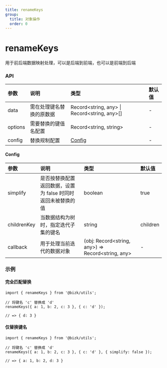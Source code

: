 ```yaml
---
title: renameKeys
group:
  title: 对象操作
  order: 0
---
```


# renameKeys

用于前后端数据映射处理，可以是后端到前端，也可以是前端到后端

### API

| 参数    | 说明                     | 类型                                         | 默认值 |
| :------ | :----------------------- | :------------------------------------------- | :----- |
| data    | 需在处理键名替换的原数据 | Record<string, any> \| Record<string, any>[] | -      |
| options | 需要替换的键值名配置     | Record<string, string>                       | -      |
| config  | 替换规制配置             | [Config](#onfig)                             | -      |

#### Config

| 参数        | 说明                                                        | 类型                                              | 默认值   |
| :---------- | :---------------------------------------------------------- | :------------------------------------------------ | :------- |
| simplify    | 是否按替换配置返回数据，设置为 false 时同时返回未被替换的值 | boolean                                           | true     |
| childrenKey | 当数据结构为树时，指定迭代子集的键名                        | string                                            | children |
| callback    | 用于处理当前迭代的数据对象                                  | (obj: Record<string, any>) => Record<string, any> | -        |

### 示例

#### 完全匹配替换

```tsx | pure
import { renameKeys } from '@bizk/utils';

// 将键名 'c' 替换成 'd'
renameKeys({ a: 1, b: 2, c: 3 }, { c: 'd' });

// => { d: 3 }
```

#### 仅替换键名

```tsx | pure
import { renameKeys } from '@bizk/utils';

// 将键名 'c' 替换成 'd'
renameKeys({ a: 1, b: 2, c: 3 }, { c: 'd' }, { simplify: false });

// => { a: 1, b: 2, d: 3 }
```
